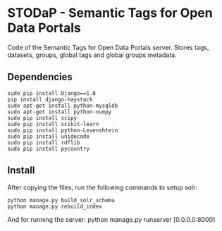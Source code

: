 # STODaP - Semantic Tags for Open Data Portals

Code of the Semantic Tags for Open Data Portals server. Stores tags, datasets, groups, global tags and global groups metadata.

## Dependencies
	sudo pip install Django==1.8
	pip install django-haystack
	sudo apt-get install python-mysqldb
	sudo apt-get install python-numpy
	sudo pip install scipy
	sudo pip install scikit-learn
	sudo pip install python-Levenshtein
	sudo pip install unidecode
	sudo pip install rdflib
	sudo pip install pycountry

## Install	
After copying the files, run the following commands to setup solr:

	python manage.py build_solr_schema
	python manage.py rebuild_index

And for running the server:
	python manage.py runserver [0.0.0.0:8000]
